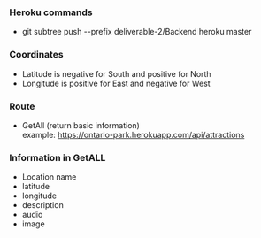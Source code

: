 ### Heroku commands
 - git subtree push --prefix deliverable-2/Backend heroku master

### Coordinates 
 - Latitude is negative for South and positive for North
 - Longitude is positive for East and negative for West

### Route
 - GetAll (return basic information)  
  example: https://ontario-park.herokuapp.com/api/attractions  
  
### Information in GetALL  
 - Location name
 - latitude
 - longitude
 - description
 - audio
 - image


